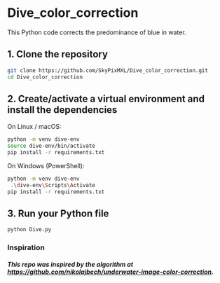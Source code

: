 # Dive_color_correction
This Python code corrects the predominance of blue in water.

## 1. Clone the repository
```bash
git clone https://github.com/SkyPixMXL/Dive_color_correction.git
cd Dive_color_correction
```
## 2. Create/activate a virtual environment and install the dependencies
On Linux / macOS:
```bash
python -m venv dive-env
source dive-env/bin/activate
pip install -r requirements.txt
```
On Windows (PowerShell):
```bash
python -m venv dive-env
 .\dive-env\Scripts\Activate
pip install -r requirements.txt
```

## 3. Run your Python file
```bash
python Dive.py
```

### Inspiration
##### This repo was inspired by the algorithm at https://github.com/nikolajbech/underwater-image-color-correction.
